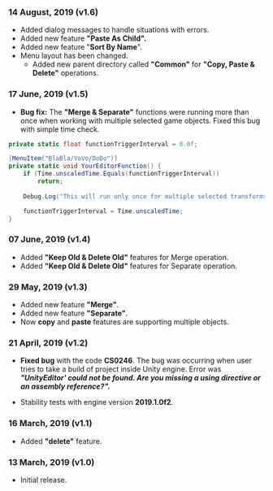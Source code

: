 ### 14 August, 2019 (v1.6)
* Added dialog messages to handle situations with errors.
* Added new feature **"Paste As Child".**
* Added new feature "**Sort By Name**".
* Menu layout has been changed. </br>
    - Added new parent directory called **"Common"** for **"Copy, Paste & Delete"** operations.

### 17 June, 2019 (v1.5)
* **Bug fix:** The **"Merge & Separate"** functions were running more than once when working with multiple selected game objects. Fixed this bug with simple time check.
```csharp
private static float functionTriggerInterval = 0.0f;

[MenuItem("BlaBla/VoVo/DoDo")]
private static void YourEditorFunction() {
    if (Time.unscaledTime.Equals(functionTriggerInterval))
        return;
        
    Debug.Log("This will run only once for multiple selected transforms/game objects!");

    functionTriggerInterval = Time.unscaledTime;
}
```

### 07 June, 2019 (v1.4)
* Added **"Keep Old & Delete Old"** features for Merge operation.
* Added **"Keep Old & Delete Old"** features for Separate operation.

### 29 May, 2019 (v1.3)
* Added new feature **"Merge"**.
* Added new feature **"Separate"**.
* Now **copy** and **paste** features are supporting multiple objects.

### 21 April, 2019 (v1.2)
* **Fixed bug** with the code **CS0246**. The bug was occurring when user tries to take a build of project inside Unity engine.
Error was **_"UnityEditor' could not be found. Are you missing a using directive or an assembly reference?"._**

* Stability tests with engine version **2019.1.0f2**.

### 16 March, 2019 (v1.1)
* Added **"delete"** feature.

### 13 March, 2019 (v1.0)
* Initial release.
